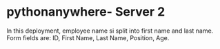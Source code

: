 # pythonanywhere- Server 2
In this deployment, employee name si split into first name and last name.
Form fields are: ID, First Name, Last Name, Position, Age.
